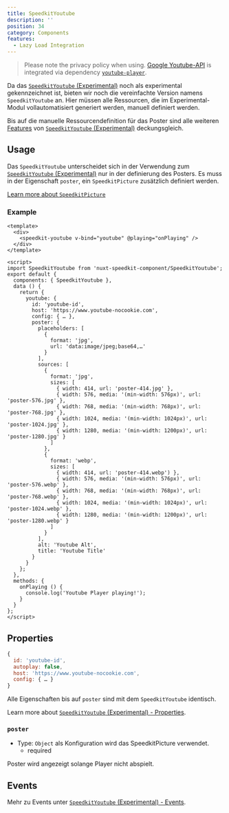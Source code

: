 ```yaml
---
title: SpeedkitYoutube
description: ''
position: 34
category: Components
features:
  - Lazy Load Integration
---
```

> Please note the privacy policy when using. [Google Youtube-API](https://developers.google.com/youtube/v3) is integrated via dependency [`youtube-player`](https://www.npmjs.com/package/youtube-player).

Da das [`SpeedkitYoutube` (Experimental)](/components/experimental-speedkit-youtube) noch als experimental gekennzeichnet ist, bieten wir noch die vereinfachte Version namens `SpeedkitYoutube` an. Hier müssen alle Ressourcen, die im Experimental-Modul vollautomatisiert generiert werden, manuell definiert werden.

Bis auf die manuelle Ressourcendefinition für das Poster sind alle weiteren [Features](/components/experimental-speedkit-youtube#features) von [`SpeedkitYoutube` (Experimental)](/components/experimental-speedkit-youtube) deckungsgleich.

## Usage
Das `SpeedkitYoutube` unterscheidet sich in der Verwendung zum [`SpeedkitYoutube` (Experimental)](#) nur in der definierung des Posters. Es muss in der Eigenschaft `poster`, ein `SpeedkitPicture` zusätzlich definiert werden.

[Learn more about `SpeedkitPicture`](/components/speedkit-picture)

### Example

```vue
<template>
  <div>
    <speedkit-youtube v-bind="youtube" @playing="onPlaying" />
  </div>
</template>

<script>
import SpeedkitYoutube from 'nuxt-speedkit-component/SpeedkitYoutube';
export default {
  components: { SpeedkitYoutube },
  data () {
    return {
      youtube: {
        id: 'youtube-id',
        host: 'https://www.youtube-nocookie.com',
        config: { … },
        poster: {
          placeholders: [
            {
              format: 'jpg',
              url: 'data:image/jpeg;base64,…'
            }
          ],
          sources: [
            {
              format: 'jpg',
              sizes: [
                { width: 414, url: 'poster-414.jpg' },
                { width: 576, media: '(min-width: 576px)', url: 'poster-576.jpg' },
                { width: 768, media: '(min-width: 768px)', url: 'poster-768.jpg' },
                { width: 1024, media: '(min-width: 1024px)', url: 'poster-1024.jpg' },
                { width: 1280, media: '(min-width: 1200px)', url: 'poster-1280.jpg' }
              ]
            },
            {
              format: 'webp',
              sizes: [
                { width: 414, url: 'poster-414.webp') },
                { width: 576, media: '(min-width: 576px)', url: 'poster-576.webp' },
                { width: 768, media: '(min-width: 768px)', url: 'poster-768.webp' },
                { width: 1024, media: '(min-width: 1024px)', url: 'poster-1024.webp' },
                { width: 1280, media: '(min-width: 1200px)', url: 'poster-1280.webp' }
              ]
            }
          ],
          alt: 'Youtube Alt',
          title: 'Youtube Title'
        }
      }
    };
  },
  methods: {
    onPlaying () {
      console.log('Youtube Player playing!');
    }
  }
};
</script>
```
## Properties

```js
{
  id: 'youtube-id',
  autoplay: false,
  host: 'https://www.youtube-nocookie.com',
  config: { … }
}
```

Alle Eigenschaften bis auf `poster` sind mit dem `SpeedkitYoutube` identisch.

Learn more about [`SpeedkitYoutube` (Experimental) - Properties](/components/experimental-speedkit-youtube#events).

### `poster`
- Type: `Object` als Konfiguration wird das <nuxt-link to="/components/speedkit-picture">SpeedkitPicture</nuxt-link> verwendet.
  - <badge>required</badge>

Poster wird angezeigt solange Player nicht abspielt.

## Events

Mehr zu Events unter [`SpeedkitYoutube` (Experimental) - Events](/components/experimental-speedkit-youtube#events).
